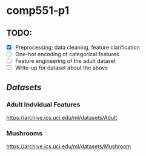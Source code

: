 # comp551-p1

## TODO:
- [x] Preprocessing: data cleaning, feature clarification
- [ ] One-hot encoding of categorical features
- [ ] Feature engineering of the adult dataset
- [ ] Write-up for dataset about the above

## *Datasets*
### Adult Indvidual Features
https://archive.ics.uci.edu/ml/datasets/Adult

### Mushrooms
https://archive.ics.uci.edu/ml/datasets/Mushroom
